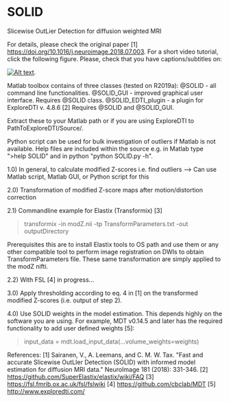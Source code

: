 # SOLID
Slicewise OutLier Detection for diffusion weighted MRI  

For details, please check the original paper [1] https://doi.org/10.1016/j.neuroimage.2018.07.003. For a short video tutorial, click the following figure. Please, check that you have captions/subtitles on:

[![Alt text](https://img.youtube.com/vi/mXX75CKdgU0/0.jpg)](https://www.youtube.com/watch?v=mXX75CKdgU0 "Click to show SOLID tutorial on Youtube.com"). 

Matlab toolbox contains of three classes (tested on R2019a):
@SOLID - all command line functionalities. 
@SOLID_GUI - improved graphical user interface. Requires @SOLID class.
@SOLID_EDTI_plugin - a plugin for ExploreDTI v. 4.8.6 [2] Requires @SOLID and @SOLID_GUI.

Extract these to your Matlab path or if you are using ExploreDTI to PathToExploreDTI/Source/. 

Python script can be used for bulk investigation of outliers if Matlab is not available. Help files are included within the source e.g. in Matlab type ">help SOLID" and in python "python SOLID.py -h".

1.0) In general, to calculate modified Z-scores i.e. find outliers
--> Can use Matlab script, Matlab GUI, or Python script for this

2.0) Transformation of modified Z-score maps after motion/distortion correction

2.1) Commandline example for Elastix (Transformix) [3]
 > transformix -in modZ.nii -tp TransformParameters.txt -out outputDirectory

Prerequisites this are to install Elastix tools to OS path and use them or any other compatible tool to perform image registration on DWIs to obtain TransformParameters file. These same transformation are simply applied to the modZ nifti.

2.2) With FSL [4] in progress...

3.0) Apply thresholding according to eq. 4 in [1] on the transformed modified Z-scores (i.e. output of step 2).

4.0) Use SOLID weights in the model estimation. This depends highly on the software you are using. For example, MDT v0.14.5 and later has the required functionality to add user defined weights [5]:

  > input_data = mdt.load_input_data(...volume_weights=weights)
                                
References:
[1] Sairanen, V., A. Leemans, and C. M. W. Tax. "Fast and accurate Slicewise OutLIer Detection (SOLID) with informed model estimation for diffusion MRI data." NeuroImage 181 (2018): 331-346.
[2] https://github.com/SuperElastix/elastix/wiki/FAQ
[3] https://fsl.fmrib.ox.ac.uk/fsl/fslwiki
[4] https://github.com/cbclab/MDT
[5] http://www.exploredti.com/
